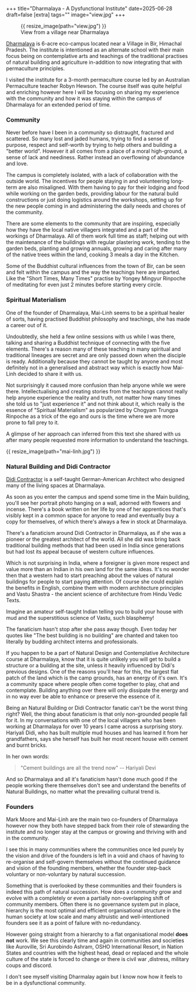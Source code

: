 +++
title="Dharmalaya - A Dysfunctional Institute"
date=2025-06-28
draft=false
[extra]
tags=""
image="view.jpg"
+++

<figure>
{{ resize_image(path="view.jpg") }}
<figcaption>View from a village near Dharmalaya</figcaption>
</figure>

[Dharmalaya][0] is 6-acre eco-campus located near a Village in Bir, Himachal
Pradesh. The institute is intentioned as an alternate school with their main
focus being on contemplative arts and teachings of the traditional practises of
natural building and agriculture in-addition to now integrating that with
permaculture principles.

<!-- more -->

I visited the institute for a 3-month permaculture course led by an
Australian Permaculture teacher Robyn Hewson. The course itself was quite
helpful and enriching however here I will be focusing on sharing my experience with
the community and how it was staying within the campus of Dharmalaya for an
extended period of time.

### Community

Never before have I been in a community so distraught, fractured and scattered.
So many lost and jaded humans, trying to find a sense of purpose, respect and
self-worth by trying to help others and building a "better world".
However it all comes from a place of a moral high-ground, a sense of
lack and neediness. Rather instead an overflowing of abundance and love.

The campus is completely isolated, with a lack of collaboration
with the outside world. 
The incentives for people staying in and volunteering long-term are also
misaligned. With them having to pay for their lodging and food while working
on the garden beds, providing labour for the natural build constructions
or just doing logistics around the workshops, setting up for the new
people coming in and administering the daily needs and chores of the
community.

There are some elements to the community that are inspiring, especially how
they have the local native villagers integrated and a part of the workings of
Dharmalaya. All of them work full time as staff; helping out with the
maintenance of the buildings with regular plastering work, tending to the
garden beds, planting and growing annuals, growing and caring after many of
the native trees within the land, cooking 3 meals a day in the Kitchen. 

Some of the Buddhist cultural influences from the town of Bir, can be seen and felt
within the campus and the way the teachings here are imparted. Like the "Short
Times, Many Times" practise by Yongey Mingyur Rinpoche of meditating for even
just 2 minutes before starting every circle.

### Spiritual Materialism 

One of the founder of Dharmalaya, Mai-Linh seems to be a spiritual healer
of sorts, having practised Buddhist philosophy and teachings,
she has made a career out of it.

Undoubtedly, she held a few online sessions with us while I was there, talking and
sharing a Buddhist technique of connecting with the five elements.
There's a reason many of these teaching in many spiritual and traditional 
lineages are secret and are only passed down when the disciple is ready.
Additionally because they cannot be taught by anyone and most definitely not in a
generalised and abstract way which is exactly how Mai-Linh decided to share it
with us.

Not surprisingly it caused more confusion than help anyone while we
were there. Intellectualising and creating stories from the teachings cannot
really help anyone experience the reality and truth, not matter how many times
she told us to "just experience it" and not think about it, which really is
the essence of "Spiritual Materialism" as popularized by Chogyam Trungpa Rinpoche
as a trick of the ego and ours is the time where we are more prone
to fall prey to it.

A glimpse of her approach can inferred from this text she shared with us after
many people requested more information to understand the teachings.

{{ resize_image(path="mai-linh.jpg") }}

### Natural Building and Didi Contractor

[Didi Contractor][1] is a self-taught German-American Architect who designed many
of the living spaces at Dharmalaya.

As soon as you enter the campus and spend some time in the Main building,
you'll see her portrait photo hanging on a wall, adorned with flowers and incense. 
There's a book written on her life by one of her apprentices that's
visibly kept in a common space for anyone to read and eventually buy a copy for
themselves, of which there's always a few in stock at Dharmalaya.

There's a fanaticism around Didi Contractor in Dharmalaya, as if she was a pioneer or the
greatest architect of the world. All she did was bring back traditional
building methods that had been used in India since generations but had lost its
appeal because of western culture influences.

Which is not surprising in India, where a foreigner is given more respect and
value more than an Indian in his own land for the same ideas. It's no wonder
then that a western had to start preaching about the values of natural buildings 
for people to start paying attention. Of course she could explain the benefits in
English, combine them with modern architecture principles and Vastu Shastra - 
the ancient science of architecture from Hindu Vedic Texts.

Imagine an amateur self-taught Indian telling you to build your house
with mud and the superstitious science of Vastu, such blasphemy!

The fanaticism hasn't stop after she pass away though. 
Even today her quotes like "The best building is no building" are chanted
and taken too literally by budding architect interns and professionals.

If you happen to be a part of Natural Design and Contemplative Architecture
course at Dharmalaya, know that it is quite unlikely you will get to build
a structure or a building at the site, unless it heavily influenced by Didi's 
previous designs. One of the reasons you'll hear for this, the largest flat
patch of the land which is the camp grounds, has an energy of it's own. It's a
community space where people often come together to play, chat and contemplate.
Building anything over there will only dissipate the energy and in no way
ever be able to enhance or preserve the essence of it.

Being an Natural Building or Didi Contractor fanatic can't be the worst thing
right? Well, the thing about fanaticism is that only non-grounded people
fall for it. In my conversations with one of the local villagers who has been
working at Dharmalaya for over 10 years I came across a surprising story.
Hariyali Didi, who has built multiple mud houses and has learned it from her
grandfathers, says she herself has built her most recent house with cement and
burnt bricks.

In her own words:
> "Cement buildings are all the trend now" -- Hariyali Devi

And so Dharmalaya and all it's fanaticism hasn't done much good if the people
working there themselves don't see and understand the benefits of Natural
Buildings, no matter what the prevailing cultural trend is.
 
### Founders

Mark Moore and Mai-Linh are the main two co-founders of Dharmalaya however now
they both have stepped back from their role of stewarding the
institute and no longer stay at the campus or growing and thriving with and
in the community.

I see this in many communities where the communities once led purely by the
vision and drive of the founders is left in a void and chaos of having to
re-organise and self-govern themselves without the continued guidance and
vision of the founding members, whether the founder step-back voluntary or
non-voluntary by natural succession.

Something that is overlooked by these communities and their founders is indeed
this path of natural succession. How does a community grow and evolve with
a completely or even a partially non-overlapping shift of community members.
Often there is no governance system put in place, hierarchy is the most
optimal and efficient organisational structure in the human society at low
scale and many altruistic and well-intentioned founders see it as a
point of failure with no-redundancy.

However going straight from a hierarchy to a flat organisational model
**does not** work. We see this clearly time and again in communities and societies
like Auroville, Sri Aurobindo Ashram, OSHO International Resort, in Nation
States and countries with the highest head, dead or replaced
and the whole culture of the state is forced to change or there is civil war
,distress, military coups and discord.

I don't see myself visiting Dharmalay again but I know now how it feels to be
in a dysfunctional community.

[0]: https://dharmalaya.in/
[1]: https://en.wikipedia.org/wiki/Didi_Contractor
